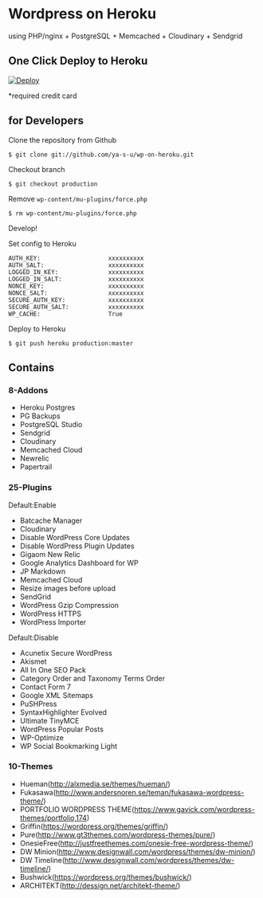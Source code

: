 # Wordpress on Heroku

using PHP/nginx + PostgreSQL + Memcached + Cloudinary + Sendgrid

## One Click Deploy to Heroku
[![Deploy](https://www.herokucdn.com/deploy/button.png)](https://heroku.com/deploy?template=https://github.com/ya-s-u/wp-on-heroku/tree/production)

*required credit card

## for Developers
Clone the repository from Github

```
$ git clone git://github.com/ya-s-u/wp-on-heroku.git
```

Checkout branch

```
$ git checkout production
```

Remove ``wp-content/mu-plugins/force.php``

```
$ rm wp-content/mu-plugins/force.php
```

Develop!

Set config to Heroku

```
AUTH_KEY:                   xxxxxxxxxx
AUTH_SALT:                  xxxxxxxxxx
LOGGED_IN_KEY:              xxxxxxxxxx
LOGGED_IN_SALT:             xxxxxxxxxx
NONCE_KEY:                  xxxxxxxxxx
NONCE_SALT:                 xxxxxxxxxx
SECURE_AUTH_KEY:            xxxxxxxxxx
SECURE_AUTH_SALT:           xxxxxxxxxx
WP_CACHE:                   True
```

Deploy to Heroku

```
$ git push heroku production:master
```


## Contains

### 8-Addons
- Heroku Postgres
- PG Backups
- PostgreSQL Studio
- Sendgrid
- Cloudinary
- Memcached Cloud
- Newrelic
- Papertrail


### 25-Plugins
Default:Enable

- Batcache Manager
- Cloudinary
- Disable WordPress Core Updates
- Disable WordPress Plugin Updates
- Gigaom New Relic
- Google Analytics Dashboard for WP
- JP Markdown
- Memcached Cloud
- Resize images before upload
- SendGrid
- WordPress Gzip Compression
- WordPress HTTPS
- WordPress Importer

Default:Disable

- Acunetix Secure WordPress
- Akismet
- All In One SEO Pack
- Category Order and Taxonomy Terms Order
- Contact Form 7
- Google XML Sitemaps
- PuSHPress
- SyntaxHighlighter Evolved
- Ultimate TinyMCE
- WordPress Popular Posts
- WP-Optimize
- WP Social Bookmarking Light


### 10-Themes
- Hueman(http://alxmedia.se/themes/hueman/)
- Fukasawa(http://www.andersnoren.se/teman/fukasawa-wordpress-theme/)
- PORTFOLIO WORDPRESS THEME(https://www.gavick.com/wordpress-themes/portfolio,174)
- Griffin(https://wordpress.org/themes/griffin/)
- Pure(http://www.gt3themes.com/wordpress-themes/pure/)
- OnesieFree(http://justfreethemes.com/onesie-free-wordpress-theme/)
- DW Minion(http://www.designwall.com/wordpress/themes/dw-minion/)
- DW Timeline(http://www.designwall.com/wordpress/themes/dw-timeline/)
- Bushwick(https://wordpress.org/themes/bushwick/)
- ARCHITEKT(http://dessign.net/architekt-theme/)
